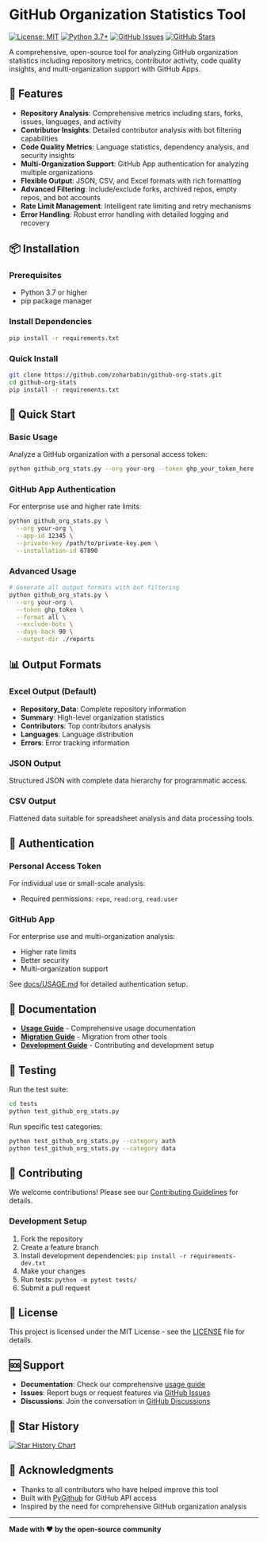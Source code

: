 # GitHub Organization Statistics Tool

[![License: MIT](https://img.shields.io/badge/License-MIT-yellow.svg)](https://opensource.org/licenses/MIT)
[![Python 3.7+](https://img.shields.io/badge/python-3.7+-blue.svg)](https://www.python.org/downloads/)
[![GitHub Issues](https://img.shields.io/github/issues/zoharbabin/github-org-stats.svg)](https://github.com/zoharbabin/github-org-stats/issues)
[![GitHub Stars](https://img.shields.io/github/stars/zoharbabin/github-org-stats.svg)](https://github.com/zoharbabin/github-org-stats/stargazers)

A comprehensive, open-source tool for analyzing GitHub organization statistics including repository metrics, contributor activity, code quality insights, and multi-organization support with GitHub Apps.

## 🚀 Features

- **Repository Analysis**: Comprehensive metrics including stars, forks, issues, languages, and activity
- **Contributor Insights**: Detailed contributor analysis with bot filtering capabilities
- **Code Quality Metrics**: Language statistics, dependency analysis, and security insights
- **Multi-Organization Support**: GitHub App authentication for analyzing multiple organizations
- **Flexible Output**: JSON, CSV, and Excel formats with rich formatting
- **Advanced Filtering**: Include/exclude forks, archived repos, empty repos, and bot accounts
- **Rate Limit Management**: Intelligent rate limiting and retry mechanisms
- **Error Handling**: Robust error handling with detailed logging and recovery

## 📦 Installation

### Prerequisites

- Python 3.7 or higher
- pip package manager

### Install Dependencies

```bash
pip install -r requirements.txt
```

### Quick Install

```bash
git clone https://github.com/zoharbabin/github-org-stats.git
cd github-org-stats
pip install -r requirements.txt
```

## 🔧 Quick Start

### Basic Usage

Analyze a GitHub organization with a personal access token:

```bash
python github_org_stats.py --org your-org --token ghp_your_token_here
```

### GitHub App Authentication

For enterprise use and higher rate limits:

```bash
python github_org_stats.py \
  --org your-org \
  --app-id 12345 \
  --private-key /path/to/private-key.pem \
  --installation-id 67890
```

### Advanced Usage

```bash
# Generate all output formats with bot filtering
python github_org_stats.py \
  --org your-org \
  --token ghp_token \
  --format all \
  --exclude-bots \
  --days-back 90 \
  --output-dir ./reports
```

## 📊 Output Formats

### Excel Output (Default)
- **Repository_Data**: Complete repository information
- **Summary**: High-level organization statistics
- **Contributors**: Top contributors analysis
- **Languages**: Language distribution
- **Errors**: Error tracking information

### JSON Output
Structured JSON with complete data hierarchy for programmatic access.

### CSV Output
Flattened data suitable for spreadsheet analysis and data processing tools.

## 🔐 Authentication

### Personal Access Token
For individual use or small-scale analysis:
- Required permissions: `repo`, `read:org`, `read:user`

### GitHub App
For enterprise use and multi-organization analysis:
- Higher rate limits
- Better security
- Multi-organization support

See [docs/USAGE.md](docs/USAGE.md) for detailed authentication setup.

## 📖 Documentation

- **[Usage Guide](docs/USAGE.md)** - Comprehensive usage documentation
- **[Migration Guide](docs/MIGRATION.md)** - Migration from other tools
- **[Development Guide](docs/DEVELOPMENT.md)** - Contributing and development setup

## 🧪 Testing

Run the test suite:

```bash
cd tests
python test_github_org_stats.py
```

Run specific test categories:

```bash
python test_github_org_stats.py --category auth
python test_github_org_stats.py --category data
```

## 🤝 Contributing

We welcome contributions! Please see our [Contributing Guidelines](CONTRIBUTING.md) for details.

### Development Setup

1. Fork the repository
2. Create a feature branch
3. Install development dependencies: `pip install -r requirements-dev.txt`
4. Make your changes
5. Run tests: `python -m pytest tests/`
6. Submit a pull request

## 📄 License

This project is licensed under the MIT License - see the [LICENSE](LICENSE) file for details.

## 🆘 Support

- **Documentation**: Check our comprehensive [usage guide](docs/USAGE.md)
- **Issues**: Report bugs or request features via [GitHub Issues](https://github.com/zoharbabin/github-org-stats/issues)
- **Discussions**: Join the conversation in [GitHub Discussions](https://github.com/zoharbabin/github-org-stats/discussions)

## 🌟 Star History

[![Star History Chart](https://api.star-history.com/svg?repos=zoharbabin/github-org-stats&type=Date)](https://star-history.com/#zoharbabin/github-org-stats&Date)

## 🙏 Acknowledgments

- Thanks to all contributors who have helped improve this tool
- Built with [PyGithub](https://github.com/PyGithub/PyGithub) for GitHub API access
- Inspired by the need for comprehensive GitHub organization analysis

---

**Made with ❤️ by the open-source community**